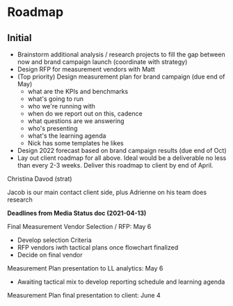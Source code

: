 # Roadmap

## Initial

* Brainstorm additional analysis / research projects to fill the gap between now and brand campaign launch (coordinate with strategy)
* Design RFP for measurement vendors with Matt
* (Top priority) Design measurement plan for brand campaign (due end of May)&#x20;
  * what are the KPIs and benchmarks
  * what's going to run
  * who we're running with
  * when do we report out on this, cadence
  * what questions are we answering
  * who's presenting
  * what's the learning agenda
  * Nick has some templates he likes
* Design 2022 forecast based on brand campaign results (due end of Oct)&#x20;
* Lay out client roadmap for all above. Ideal would be a deliverable no less than every 2-3 weeks. Deliver this roadmap to client by end of April.

Christina Davod (strat)

Jacob is our main contact client side, plus Adrienne on his team does research&#x20;

**Deadlines from Media Status doc (2021-04-13)**

Final Measurement Vendor Selection / RFP: May 6

* Develop selection Criteria
* RFP vendors iwth tactical plans once flowchart finalized
* Decide on final vendor

Measurement Plan presentation to LL analytics: May 6

* Awaiting tactical mix to develop reporting schedule and learning agenda

Measurement Plan final presentation to client: June 4
